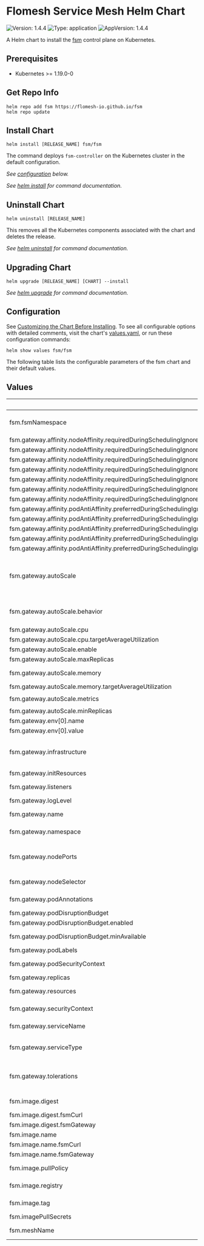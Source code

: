 # Flomesh Service Mesh Helm Chart

![Version: 1.4.4](https://img.shields.io/badge/Version-1.4.4-informational?style=flat-square) ![Type: application](https://img.shields.io/badge/Type-application-informational?style=flat-square) ![AppVersion: 1.4.4](https://img.shields.io/badge/AppVersion-1.4.4-informational?style=flat-square)

A Helm chart to install the [fsm](https://github.com/flomesh-io/fsm) control plane on Kubernetes.

## Prerequisites

- Kubernetes >= 1.19.0-0

## Get Repo Info

```console
helm repo add fsm https://flomesh-io.github.io/fsm
helm repo update
```

## Install Chart

```console
helm install [RELEASE_NAME] fsm/fsm
```

The command deploys `fsm-controller` on the Kubernetes cluster in the default configuration.

_See [configuration](#configuration) below._

_See [helm install](https://helm.sh/docs/helm/helm_install/) for command documentation._

## Uninstall Chart

```console
helm uninstall [RELEASE_NAME]
```

This removes all the Kubernetes components associated with the chart and deletes the release.

_See [helm uninstall](https://helm.sh/docs/helm/helm_uninstall/) for command documentation._

## Upgrading Chart

```console
helm upgrade [RELEASE_NAME] [CHART] --install
```

_See [helm upgrade](https://helm.sh/docs/helm/helm_upgrade/) for command documentation._

## Configuration

See [Customizing the Chart Before Installing](https://helm.sh/docs/intro/using_helm/#customizing-the-chart-before-installing). To see all configurable options with detailed comments, visit the chart's [values.yaml](./values.yaml), or run these configuration commands:

```console
helm show values fsm/fsm
```

The following table lists the configurable parameters of the fsm chart and their default values.

## Values

| Key | Type | Default | Description |
|-----|------|---------|-------------|
| fsm.fsmNamespace | string | `""` | Namespace to deploy FSM in. If not specified, the Helm release namespace is used. |
| fsm.gateway.affinity.nodeAffinity.requiredDuringSchedulingIgnoredDuringExecution.nodeSelectorTerms[0].matchExpressions[0].key | string | `"kubernetes.io/os"` |  |
| fsm.gateway.affinity.nodeAffinity.requiredDuringSchedulingIgnoredDuringExecution.nodeSelectorTerms[0].matchExpressions[0].operator | string | `"In"` |  |
| fsm.gateway.affinity.nodeAffinity.requiredDuringSchedulingIgnoredDuringExecution.nodeSelectorTerms[0].matchExpressions[0].values[0] | string | `"linux"` |  |
| fsm.gateway.affinity.nodeAffinity.requiredDuringSchedulingIgnoredDuringExecution.nodeSelectorTerms[0].matchExpressions[1].key | string | `"kubernetes.io/arch"` |  |
| fsm.gateway.affinity.nodeAffinity.requiredDuringSchedulingIgnoredDuringExecution.nodeSelectorTerms[0].matchExpressions[1].operator | string | `"In"` |  |
| fsm.gateway.affinity.nodeAffinity.requiredDuringSchedulingIgnoredDuringExecution.nodeSelectorTerms[0].matchExpressions[1].values[0] | string | `"amd64"` |  |
| fsm.gateway.affinity.nodeAffinity.requiredDuringSchedulingIgnoredDuringExecution.nodeSelectorTerms[0].matchExpressions[1].values[1] | string | `"arm64"` |  |
| fsm.gateway.affinity.podAntiAffinity.preferredDuringSchedulingIgnoredDuringExecution[0].podAffinityTerm.labelSelector.matchExpressions[0].key | string | `"app"` |  |
| fsm.gateway.affinity.podAntiAffinity.preferredDuringSchedulingIgnoredDuringExecution[0].podAffinityTerm.labelSelector.matchExpressions[0].operator | string | `"In"` |  |
| fsm.gateway.affinity.podAntiAffinity.preferredDuringSchedulingIgnoredDuringExecution[0].podAffinityTerm.labelSelector.matchExpressions[0].values[0] | string | `"fsm-gateway"` |  |
| fsm.gateway.affinity.podAntiAffinity.preferredDuringSchedulingIgnoredDuringExecution[0].podAffinityTerm.topologyKey | string | `"kubernetes.io/hostname"` |  |
| fsm.gateway.affinity.podAntiAffinity.preferredDuringSchedulingIgnoredDuringExecution[0].weight | int | `100` |  |
| fsm.gateway.autoScale | object | `{"behavior":{"scaleDown":{"policies":[{"periodSeconds":60,"type":"Pods","value":1},{"periodSeconds":60,"type":"Percent","value":10}],"selectPolicy":"Min","stabilizationWindowSeconds":300},"scaleUp":{"policies":[{"periodSeconds":15,"type":"Percent","value":100},{"periodSeconds":15,"type":"Pods","value":2}],"selectPolicy":"Max","stabilizationWindowSeconds":0}},"cpu":{"targetAverageUtilization":80},"enable":false,"maxReplicas":10,"memory":{"targetAverageUtilization":80},"metrics":[{"resource":{"name":"cpu","target":{"averageUtilization":80,"type":"Utilization"}},"type":"Resource"},{"resource":{"name":"memory","target":{"averageUtilization":80,"type":"Utilization"}},"type":"Resource"}],"minReplicas":1}` | Auto scale configuration |
| fsm.gateway.autoScale.behavior | object | `{"scaleDown":{"policies":[{"periodSeconds":60,"type":"Pods","value":1},{"periodSeconds":60,"type":"Percent","value":10}],"selectPolicy":"Min","stabilizationWindowSeconds":300},"scaleUp":{"policies":[{"periodSeconds":15,"type":"Percent","value":100},{"periodSeconds":15,"type":"Pods","value":2}],"selectPolicy":"Max","stabilizationWindowSeconds":0}}` | Auto scale behavior, for v2 API |
| fsm.gateway.autoScale.cpu | object | `{"targetAverageUtilization":80}` | Auto scale cpu metrics, for v2beta2 API |
| fsm.gateway.autoScale.cpu.targetAverageUtilization | int | `80` | Average target CPU utilization (%) |
| fsm.gateway.autoScale.enable | bool | `false` | Enable Autoscale |
| fsm.gateway.autoScale.maxReplicas | int | `10` | Maximum replicas for autoscale |
| fsm.gateway.autoScale.memory | object | `{"targetAverageUtilization":80}` | Auto scale memory metrics, for v2beta2 API |
| fsm.gateway.autoScale.memory.targetAverageUtilization | int | `80` | Average target memory utilization (%) |
| fsm.gateway.autoScale.metrics | list | `[{"resource":{"name":"cpu","target":{"averageUtilization":80,"type":"Utilization"}},"type":"Resource"},{"resource":{"name":"memory","target":{"averageUtilization":80,"type":"Utilization"}},"type":"Resource"}]` | Auto scale metrics, for v2 API |
| fsm.gateway.autoScale.minReplicas | int | `1` | Minimum replicas for autoscale |
| fsm.gateway.env[0].name | string | `"GIN_MODE"` |  |
| fsm.gateway.env[0].value | string | `"release"` |  |
| fsm.gateway.infrastructure | object | `{"annotations":{},"labels":{}}` | Gateway's infrastructure, override by gateway.spec.infrastructure.annotations and gateway.spec.infrastructure.labels -- NOT override by parameterRef |
| fsm.gateway.initResources | object | `{"limits":{"cpu":"500m","memory":"512M"},"requests":{"cpu":"200m","memory":"128M"}}` | initContainer resource configuration |
| fsm.gateway.listeners | object | `{}` | Gateway's listeners, not overridable by parameterRef |
| fsm.gateway.logLevel | string | `"info"` |  |
| fsm.gateway.name | string | `""` | Gateway's name, not overridable by parameterRef |
| fsm.gateway.namespace | string | `"default"` | Gateway's namespace, not overridable by parameterRef |
| fsm.gateway.nodePorts | list | `[]` | NodePort service configuration    nodePorts:      - port: 80        nodePort: 30080      - port: 443        nodePort: 30443      - port: 53        nodePort: 30053 |
| fsm.gateway.nodeSelector | object | `{}` | Node selector applied to control plane pods. |
| fsm.gateway.podAnnotations | object | `{}` | FSM Gateway Controller's pod annotations |
| fsm.gateway.podDisruptionBudget | object | `{"enabled":false,"minAvailable":1}` | Pod disruption budget configuration |
| fsm.gateway.podDisruptionBudget.enabled | bool | `false` | Enable Pod Disruption Budget |
| fsm.gateway.podDisruptionBudget.minAvailable | int | `1` | Minimum number of pods that must be available |
| fsm.gateway.podLabels | object | `{}` | FSM Gateway Controller's pod labels |
| fsm.gateway.podSecurityContext | object | `{"runAsGroup":65532,"runAsNonRoot":true,"runAsUser":65532,"seccompProfile":{"type":"RuntimeDefault"}}` | FSM Gateway Controller's pod security context |
| fsm.gateway.replicas | int | `1` | FSM Gateway's replica count |
| fsm.gateway.resources | object | `{"limits":{"cpu":"2","memory":"1G"},"requests":{"cpu":"0.5","memory":"128M"}}` | FSM Gateway's container resource parameters. |
| fsm.gateway.securityContext | object | `{"allowPrivilegeEscalation":false,"capabilities":{"drop":["ALL"]}}` | FSM Gateway Controller's container security context |
| fsm.gateway.serviceName | string | `""` | Gateway's service name, not overridable by parameterRef |
| fsm.gateway.serviceType | string | `"LoadBalancer"` | FSM Gateway's service type, only LoadBalancer and NodePort are supported |
| fsm.gateway.tolerations | list | `[]` | Node tolerations applied to control plane pods. The specified tolerations allow pods to schedule onto nodes with matching taints. |
| fsm.image.digest | object | `{"fsmCurl":"","fsmGateway":""}` | Image digest (defaults to latest compatible tag) |
| fsm.image.digest.fsmCurl | string | `""` | fsm-curl's image digest |
| fsm.image.digest.fsmGateway | string | `""` | fsm-gateway's image digest |
| fsm.image.name | object | `{"fsmCurl":"fsm-curl","fsmGateway":"fsm-gateway"}` | Image name defaults |
| fsm.image.name.fsmCurl | string | `"fsm-curl"` | fsm-curl's image name |
| fsm.image.name.fsmGateway | string | `"fsm-gateway"` | fsm-gateway's image name |
| fsm.image.pullPolicy | string | `"IfNotPresent"` | Container image pull policy for control plane containers |
| fsm.image.registry | string | `"flomesh"` | Container image registry for control plane images |
| fsm.image.tag | string | `"1.4.4"` | Container image tag for control plane images |
| fsm.imagePullSecrets | list | `[]` | `fsm-gateway` image pull secret |
| fsm.meshName | string | `"fsm"` | Identifier for the instance of a service mesh within a cluster |

<!-- markdownlint-enable MD013 MD034 -->
<!-- markdownlint-restore -->